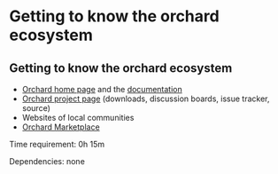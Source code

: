 # Getting to know the orchard ecosystem

Getting to know the orchard ecosystem
-------------------------------------
- [Orchard home page](http://orchardproject.net) and the [documentation](http://docs.orchardproject.net)
- [Orchard project page](http://orchard.codeplex.com) (downloads, discussion boards, issue tracker, source)
- Websites of local communities
- [Orchard Marketplace](http://orchardmarket.net)

Time requirement: 0h 15m

Dependencies: none